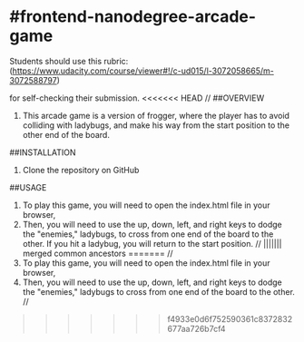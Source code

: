 #frontend-nanodegree-arcade-game
===============================

Students should use this rubric: (https://www.udacity.com/course/viewer#!/c-ud015/l-3072058665/m-3072588797)

for self-checking their submission.
<<<<<<< HEAD
//
##OVERVIEW
1. This arcade game is a version of frogger, where the player has to avoid colliding with ladybugs, and make his way from the start position to the other end of the board.  


##INSTALLATION
1. Clone the repository on GitHub

##USAGE
1. To play this game, you will need to open the index.html file in your browser,
2. Then, you will need to use the up, down, left, and right keys to dodge the "enemies," ladybugs, to cross from one end of the board to the other. If you hit a ladybug, you will return to the start position. //
||||||| merged common ancestors
=======
//
1. To play this game, you will need to open the index.html file in your browser,
2. Then, you will need to use the up, down, left, and right keys to dodge the "enemies," ladybugs to cross from one end of the board to the other. //

>>>>>>> f4933e0d6f752590361c8372832677aa726b7cf4
